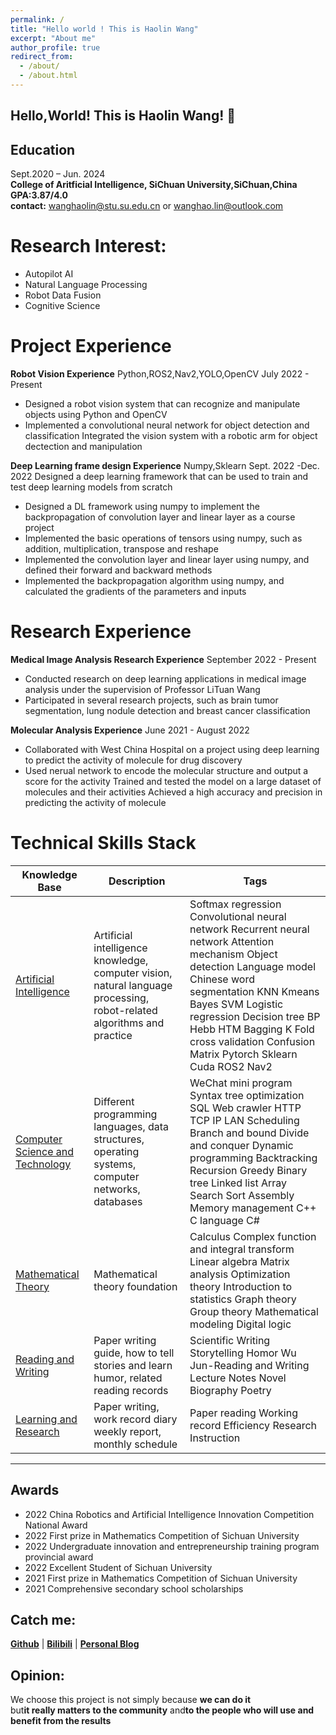 ```yaml
---
permalink: /
title: "Hello world ! This is Haolin Wang"
excerpt: "About me"
author_profile: true
redirect_from: 
  - /about/
  - /about.html
---
```


## Hello,World! This is Haolin Wang! 🌟
## Education
Sept.2020 – Jun. 2024   
**College of Aritficial Intelligence, SiChuan University,SiChuan,China**  
**GPA:3.87/4.0**  
**contact:** wanghaolin@stu.su.edu.cn or wanghao.lin@outlook.com  
# Research Interest:
* Autopilot AI
* Natural Language Processing 
* Robot Data Fusion 
* Cognitive Science
# Project Experience
**Robot Vision Experience** Python,ROS2,Nav2,YOLO,OpenCV July 2022 - Present
* Designed a robot vision system that can recognize and manipulate objects using Python and OpenCV
* Implemented a convolutional neural network for object detection and classification
Integrated the vision system with a robotic arm for object dectection and manipulation

**Deep Learning frame design Experience** Numpy,Sklearn Sept. 2022 -Dec. 2022
Designed a deep learning framework that can be used to train and test deep learning models from scratch
* Designed a DL framework using numpy to implement the backpropagation of convolution layer and linear layer as a course project
* Implemented the basic operations of tensors using numpy, such as addition, multiplication, transpose and reshape
* Implemented the convolution layer and linear layer using numpy, and defined their forward and backward methods
* Implemented the backpropagation algorithm using numpy, and calculated the gradients of the parameters and inputs
# Research Experience

**Medical Image Analysis Research Experience** September 2022 - Present    
* Conducted research on deep learning applications in medical image analysis under the supervision of Professor  LiTuan Wang   
* Participated in several research projects, such as brain tumor segmentation, lung nodule detection and breast cancer classification  

**Molecular Analysis Experience** June 2021 - August 2022  
* Collaborated with  West China Hospital on a project using deep learning to predict the activity of molecule for drug discovery  
* Used nerual network to encode the molecular structure and output a score for the activity
Trained and tested the model on a large dataset of molecules and their activities 
Achieved a high accuracy and precision in predicting the activity of molecule  


# Technical Skills Stack
 Knowledge Base | Description | Tags | 
| --- | --- | --- |
[Artificial Intelligence](https://www.yuque.com/yulinlin-rf5a0/gf7bov) | Artificial intelligence knowledge, computer vision, natural language processing, robot-related algorithms and practice | Softmax regression Convolutional neural network Recurrent neural network Attention mechanism Object detection Language model Chinese word segmentation KNN Kmeans Bayes SVM Logistic regression Decision tree BP Hebb HTM Bagging K Fold cross validation Confusion Matrix Pytorch Sklearn Cuda ROS2 Nav2 |     
[Computer Science and Technology](https://www.yuque.com/yulinlin-rf5a0/twm3q2) | Different programming languages, data structures, operating systems, computer networks, databases | WeChat mini program Syntax tree optimization SQL Web crawler HTTP TCP IP LAN Scheduling Branch and bound Divide and conquer Dynamic programming Backtracking Recursion Greedy Binary tree Linked list Array Search Sort Assembly Memory management C++ C language C# |   
| [Mathematical Theory](https://www.yuque.com/yulinlin-rf5a0/hco4s8) | Mathematical theory foundation | Calculus Complex function and integral transform Linear algebra Matrix analysis Optimization theory Introduction to statistics Graph theory Group theory Mathematical modeling Digital logic |
 | [Reading and Writing](https://www.yuque.com/yulinlin-rf5a0/efg98n) | Paper writing guide, how to tell stories and learn humor, related reading records | Scientific Writing Storytelling Homor Wu Jun-Reading and Writing Lecture Notes Novel Biography Poetry |   
 | [Learning and Research](https://www.yuque.com/yulinlin-rf5a0/lw76fg) | Paper writing, work record diary weekly report, monthly schedule | Paper reading Working record Efficiency Research Instruction |  
 ---

## Awards
- 2022 China Robotics and Artificial Intelligence Innovation Competition National Award
- 2022 First prize in Mathematics Competition of Sichuan University
- 2022 Undergraduate innovation and entrepreneurship training program provincial award
- 2022 Excellent Student of Sichuan University
- 2021 First prize in Mathematics Competition of Sichuan University
- 2021 Comprehensive secondary school scholarships
## Catch me:
[**Github**](https://github.com/yulinlina) |  [**Bilibili**](https://space.bilibili.com/281105430?spm_id_from=333.1007.0.0) | [**Personal Blog**](https://yulinlin.cloud/)
## Opinion:
We choose this project is not simply because **we can do it**  
but**it really matters to the community** and**to the people who will use and benefit from the results**




